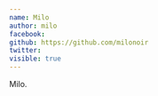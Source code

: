 ```yaml
---
name: Milo
author: milo
facebook: 
github: https://github.com/milonoir
twitter: 
visible: true
---
```


Milo.
